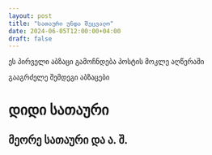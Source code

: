 ```yaml
---
layout: post
title: "სათაური უნდა შეცვალო"
date: 2024-06-05T12:00:00+04:00
draft: false
---
```


ეს პირველი აბზაცი გამოჩნდება პოსტის მოკლე აღწერაში

გააგრძელე შემდეგი აბზაცები

# დიდი სათაური

## მეორე სათაური და ა. შ.
